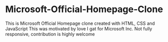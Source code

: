 # Microsoft-Official-Homepage-Clone
This is Microsoft Official Homepage clone created with HTML, CSS and JavaScript
This was motivated by love I gat for Microsoft Inc.
Not fully responsive, contribution is highly welcome
